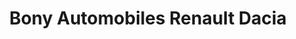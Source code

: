 ---
title: "Bony Automobiles Renault Dacia"
url: /bellerive-sur-allier/bony-automobiles-renault-dacia/
shop: Autohaus
---
